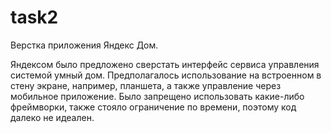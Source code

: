 # task2
Верстка приложения Яндекс Дом.

Яндексом было предложено сверстать интерфейс сервиса управления системой умный дом.
Предполагалось использование на встроенном в стену экране, например, планшета, а также управление через мобильное приложение.
Было запрещено использовать какие-либо фреймворки, также стояло ограничение по времени, поэтому код далеко не идеален.
